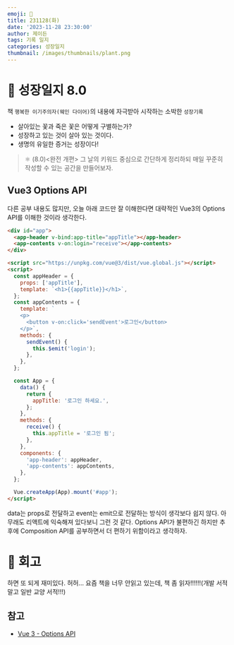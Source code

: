 ```yaml
---
emoji: 🌱
title: 231128(화)
date: '2023-11-28 23:30:00'
author: 제이든
tags: 기록 일지
categories: 성장일지
thumbnail: /images/thumbnails/plant.png
---
```


# 🌱 성장일지 8.0

책 `행복한 이기주의자(웨인 다이어)`의 내용에 자극받아 시작하는 소박한 `성장기록`

- 살아있는 꽃과 죽은 꽃은 어떻게 구별하는가?
- 성장하고 있는 것이 살아 있는 것이다.
- 생명의 유일한 증거는 성장이다!

> ⚛ (8.0)<완전 개편> 그 날의 키워드 중심으로 간단하게 정리하되 매일 꾸준히 작성할 수 있는 공간을 만들어보자.

## Vue3 Options API

다른 공부 내용도 많지만, 오늘 아래 코드만 잘 이해한다면 대략적인 Vue3의 Options API를 이해한 것이라 생각한다.

```html
<div id="app">
  <app-header v-bind:app-title="appTitle"></app-header>
  <app-contents v-on:login="receive"></app-contents>
</div>

<script src="https://unpkg.com/vue@3/dist/vue.global.js"></script>
<script>
  const appHeader = {
    props: ['appTitle'],
    template: `<h1>{{appTitle}}</h1>`,
  };
  const appContents = {
    template: `
    <p>
      <button v-on:click='sendEvent'>로그인</button>
    </p>`,
    methods: {
      sendEvent() {
        this.$emit('login');
      },
    },
  };

  const App = {
    data() {
      return {
        appTitle: '로그인 하세요.',
      };
    },
    methods: {
      receive() {
        this.appTitle = '로그인 됨';
      },
    },
    components: {
      'app-header': appHeader,
      'app-contents': appContents,
    },
  };

  Vue.createApp(App).mount('#app');
</script>
```

data는 props로 전달하고 event는 emit으로 전달하는 방식이 생각보다 쉽지 않다. 아무래도 리액트에 익숙해져 있다보니 그런 것 같다. Options API가 불편하긴 하지만 추후에 Composition API를 공부하면서 더 편하기 위함이라고 생각하자.

# 📝 회고

하면 또 되게 재미있다. 허허... 요즘 책을 너무 안읽고 있는데, 책 좀 읽자!!!!!!(개발 서적말고 일반 교양 서적!!!)

## 참고

- [Vue 3 - Options API](https://ko.vuejs.org/guide/introduction.html)
